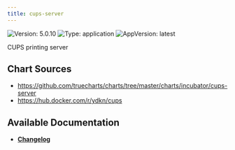 ```yaml
---
title: cups-server
---
```


![Version: 5.0.10](https://img.shields.io/badge/Version-5.0.10-informational?style=flat-square) ![Type: application](https://img.shields.io/badge/Type-application-informational?style=flat-square) ![AppVersion: latest](https://img.shields.io/badge/AppVersion-latest-informational?style=flat-square)

CUPS printing server

## Chart Sources

- https://github.com/truecharts/charts/tree/master/charts/incubator/cups-server
- https://hub.docker.com/r/ydkn/cups

## Available Documentation

- [**Changelog**](./CHANGELOG.md)

